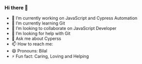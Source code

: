 ### Hi there 👋


- 🔭 I’m currently working on JavaScript and Cypress Automation
- 🌱 I’m currently learning Git 
- 👯 I’m looking to collaborate on JavaScript Developer
- 🤔 I’m looking for help with Git
- 💬 Ask me about Cyperss
- 📫 How to reach me: 
- 😄 Pronouns: Bilal
- ⚡ Fun fact: Caring, Loving and Helping 

